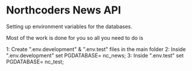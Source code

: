 # Northcoders News API

Setting up environment variables for the databases.

Most of the work is done for you so all you need to do is

1: Create ".env.development" & ".env.test" files in the main folder
2: Inside ".env.development" set PGDATABASE= nc_news;
3: Inside ".env.test" set PGDATABASE= nc_test;
